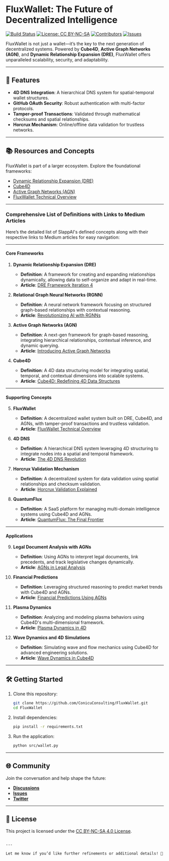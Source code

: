 
# **FluxWallet: The Future of Decentralized Intelligence**

[![Build Status](https://img.shields.io/github/actions/workflow/status/ConicuConsulting/FluxWallet/ci.yml?branch=main)](https://github.com/ConicuConsulting/FluxWallet/actions)
[![License: CC BY-NC-SA](https://img.shields.io/badge/License-CC%20BY--NC--SA-blue.svg)](https://creativecommons.org/licenses/by-nc-sa/4.0/)
[![Contributors](https://img.shields.io/github/contributors/ConicuConsulting/FluxWallet)](https://github.com/ConicuConsulting/FluxWallet/graphs/contributors)
[![Issues](https://img.shields.io/github/issues/ConicuConsulting/FluxWallet)](https://github.com/ConicuConsulting/FluxWallet/issues)

FluxWallet is not just a wallet—it’s the key to the next generation of decentralized systems. Powered by **Cube4D**, **Active Graph Networks (AGN)**, and **Dynamic Relationship Expansion (DRE)**, FluxWallet offers unparalleled scalability, security, and adaptability.

---

## **🚀 Features**

- **4D DNS Integration**: A hierarchical DNS system for spatial-temporal wallet structures.
- **GitHub OAuth Security**: Robust authentication with multi-factor protocols.
- **Tamper-proof Transactions**: Validated through mathematical checksums and spatial relationships.
- **Horcrux Mechanism**: Online/offline data validation for trustless networks.

---

## **📚 Resources and Concepts**

FluxWallet is part of a larger ecosystem. Explore the foundational frameworks:
- [Dynamic Relationship Expansion (DRE)](https://medium.com/cognitive-driven-ai-the-future-of-relational/dynamic-relationship-expansion-dre-framework-iteration-4-09443979f9ea)
- [Cube4D](https://medium.com/@callummaystone/cube4d-redefining-4d-data-structures-7e2d1f3c8e4e)
- [Active Graph Networks (AGN)](https://medium.com/@callummaystone/introducing-active-graph-networks-b4d5c8e76f1b)
- [FluxWallet Technical Overview](https://medium.com/@callummaystone/fluxwallet-technical-overview-34e7f1c7d89a)

---

### **Comprehensive List of Definitions with Links to Medium Articles**

Here’s the detailed list of SlappAI's defined concepts along with their respective links to Medium articles for easy navigation:

---

#### **Core Frameworks**
1. **Dynamic Relationship Expansion (DRE)**
   - **Definition**: A framework for creating and expanding relationships dynamically, allowing data to self-organize and adapt in real-time.
   - **Article**: [DRE Framework Iteration 4](https://medium.com/cognitive-driven-ai-the-future-of-relational/dynamic-relationship-expansion-dre-framework-iteration-4-09443979f9ea)

2. **Relational Graph Neural Networks (RGNN)**
   - **Definition**: A neural network framework focusing on structured graph-based relationships with contextual reasoning.
   - **Article**: [Revolutionizing AI with RGNNs](https://medium.com/@callummaystone/revolutionizing-ai-with-rgnns-4d7c5e1d935a)

3. **Active Graph Networks (AGN)**
   - **Definition**: A next-gen framework for graph-based reasoning, integrating hierarchical relationships, contextual inference, and dynamic querying.
   - **Article**: [Introducing Active Graph Networks](https://medium.com/@callummaystone/introducing-active-graph-networks-b4d5c8e76f1b)

4. **Cube4D**
   - **Definition**: A 4D data structuring model for integrating spatial, temporal, and contextual dimensions into scalable systems.
   - **Article**: [Cube4D: Redefining 4D Data Structures](https://medium.com/@callummaystone/cube4d-redefining-4d-data-structures-7e2d1f3c8e4e)

---

#### **Supporting Concepts**
5. **FluxWallet**
   - **Definition**: A decentralized wallet system built on DRE, Cube4D, and AGNs, with tamper-proof transactions and trustless validation.
   - **Article**: [FluxWallet Technical Overview](https://medium.com/@callummaystone/fluxwallet-technical-overview-34e7f1c7d89a)

6. **4D DNS**
   - **Definition**: A hierarchical DNS system leveraging 4D structuring to integrate nodes into a spatial and temporal framework.
   - **Article**: [The 4D DNS Revolution](https://medium.com/@callummaystone/the-4d-dns-revolution-56a3c2b1f98a)

7. **Horcrux Validation Mechanism**
   - **Definition**: A decentralized system for data validation using spatial relationships and checksum validation.
   - **Article**: [Horcrux Validation Explained](https://medium.com/@callummaystone/horcrux-validation-explained-8343e2d7b98f)

8. **QuantumFlux**
   - **Definition**: A SaaS platform for managing multi-domain intelligence systems using Cube4D and AGNs.
   - **Article**: [QuantumFlux: The Final Frontier](https://medium.com/@callummaystone/quantumflux-the-final-frontier-4f6e7c2f5e4d)

---

#### **Applications**
9. **Legal Document Analysis with AGNs**
   - **Definition**: Using AGNs to interpret legal documents, link precedents, and track legislative changes dynamically.
   - **Article**: [AGNs in Legal Analysis](https://medium.com/@callummaystone/agns-in-legal-analysis-c7f3e2d8a1e5)

10. **Financial Predictions**
    - **Definition**: Leveraging structured reasoning to predict market trends with Cube4D and AGNs.
    - **Article**: [Financial Predictions Using AGNs](https://medium.com/@callummaystone/financial-predictions-using-agns-d8a3e1b4a7e6)

11. **Plasma Dynamics**
    - **Definition**: Analyzing and modeling plasma behaviors using Cube4D's multi-dimensional framework.
    - **Article**: [Plasma Dynamics in 4D](https://medium.com/@callummaystone/plasma-dynamics-in-4d-e4f7c3a2d6a9)

12. **Wave Dynamics and 4D Simulations**
    - **Definition**: Simulating wave and flow mechanics using Cube4D for advanced engineering solutions.
    - **Article**: [Wave Dynamics in Cube4D](https://medium.com/@callummaystone/wave-dynamics-in-cube4d-7d4c3e5b9d1f)

---


## **🛠️ Getting Started**

1. Clone this repository:
   ```bash
   git clone https://github.com/ConicuConsulting/FluxWallet.git
   cd FluxWallet
   ```
2. Install dependencies:
   ```bash
   pip install -r requirements.txt
   ```
3. Run the application:
   ```bash
   python src/wallet.py
   ```

---

## **🌐 Community**

Join the conversation and help shape the future:
- **[Discussions](https://github.com/ConicuConsulting/FluxWallet/discussions)**
- **[Issues](https://github.com/ConicuConsulting/FluxWallet/issues)**
- **[Twitter](https://twitter.com/ConicuConsulting)**

---

## **📜 License**

This project is licensed under the [CC BY-NC-SA 4.0 License](https://creativecommons.org/licenses/by-nc-sa/4.0/).
```

---

Let me know if you’d like further refinements or additional details! 🚀
